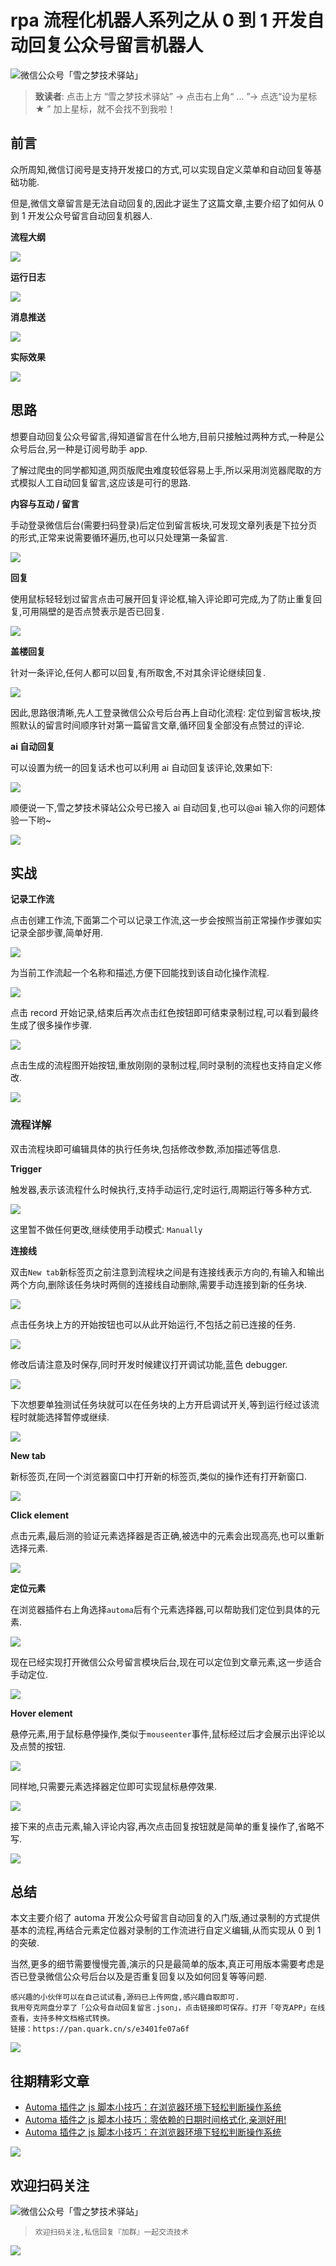 # rpa 流程化机器人系列之从 0 到 1 开发自动回复公众号留言机器人

![微信公众号「雪之梦技术驿站」](/assets/picgo/6f3b53a1d54f77563e71b92645f520a7.gif)

> **致读者**: 点击上方 “雪之梦技术驿站” → 点击右上角“ ... ”→ 点选“设为星标 ★ ” 加上星标，就不会找不到我啦！

## 前言

众所周知,微信订阅号是支持开发接口的方式,可以实现自定义菜单和自动回复等基础功能.

但是,微信文章留言是无法自动回复的,因此才诞生了这篇文章,主要介绍了如何从 0 到 1 开发公众号留言自动回复机器人.

**流程大纲**

![](/assets/picgo/12b869ddd29c2da0451eac60058bc2d5.png)

**运行日志**

![](/assets/picgo/23cfb1036d0ac8292080ba50e0871ebf.png)

**消息推送**

![](/assets/picgo/66974c110160fa89887bb729a8979176.png)

**实际效果**

![](/assets/picgo/12000595e74d5e07323869336ba55c89.png)

## 思路

想要自动回复公众号留言,得知道留言在什么地方,目前只接触过两种方式,一种是公众号后台,另一种是订阅号助手 app.

了解过爬虫的同学都知道,网页版爬虫难度较低容易上手,所以采用浏览器爬取的方式模拟人工自动回复留言,这应该是可行的思路.

**内容与互动 / 留言**

手动登录微信后台(需要扫码登录)后定位到留言板块,可发现文章列表是下拉分页的形式,正常来说需要循环遍历,也可以只处理第一条留言.

![](/assets/picgo/5ce10f40fccc47a164e462acbd5a2dcb.png)

**回复**

使用鼠标轻轻划过留言点击可展开回复评论框,输入评论即可完成,为了防止重复回复,可用隔壁的是否点赞表示是否已回复.

![](/assets/picgo/4924b93f51b98ba321ec5d615fa5465c.png)

**盖楼回复**

针对一条评论,任何人都可以回复,有所取舍,不对其余评论继续回复.

![](/assets/picgo/f2fc788f35407b5482748f78f837ce94.png)

因此,思路很清晰,先人工登录微信公众号后台再上自动化流程: 定位到留言板块,按照默认的留言时间顺序针对第一篇留言文章,循环回复全部没有点赞过的评论.

**ai 自动回复**

可以设置为统一的回复话术也可以利用 ai 自动回复该评论,效果如下:

![](/assets/picgo/0554b1eecf3d44a2e4f71ca510dc1c42.png)

顺便说一下,雪之梦技术驿站公众号已接入 ai 自动回复,也可以@ai 输入你的问题体验一下哟~

![](/assets/picgo/c737ccfe00a360f6efe47fbca1861082.png)

## 实战

**记录工作流**

点击创建工作流,下面第二个可以记录工作流,这一步会按照当前正常操作步骤如实记录全部步骤,简单好用.

![](/assets/picgo/009671711047f94155080e7b047abe45.png)

为当前工作流起一个名称和描述,方便下回能找到该自动化操作流程.

![](/assets/picgo/864083dc59cfabf74e859cc1aeb41acd.png)

点击 record 开始记录,结束后再次点击红色按钮即可结束录制过程,可以看到最终生成了很多操作步骤.

![](/assets/picgo/ae6edb704cebbf0853b36107605fa703.png)

点击生成的流程图开始按钮,重放刚刚的录制过程,同时录制的流程也支持自定义修改.

![](/assets/picgo/b0c49fdc7aaf3fc7b634edf958f0369f.png)

### 流程详解

双击流程块即可编辑具体的执行任务块,包括修改参数,添加描述等信息.

**Trigger**

触发器,表示该流程什么时候执行,支持手动运行,定时运行,周期运行等多种方式.

![](/assets/picgo/d2e4405611d02e77682de87c1f282809.png)

这里暂不做任何更改,继续使用手动模式: `Manually`

**连接线**

双击`New tab`新标签页之前注意到流程块之间是有连接线表示方向的,有输入和输出两个方向,删除该任务块时两侧的连接线自动删除,需要手动连接到新的任务块.

![](/assets/picgo/8248485143498bd6a0536412fec02523.png)

点击任务块上方的开始按钮也可以从此开始运行,不包括之前已连接的任务.

![](/assets/picgo/e8412dfa47fc8be7d319db9460536c08.png)

修改后请注意及时保存,同时开发时候建议打开调试功能,蓝色 debugger.

![](/assets/picgo/81071accaa92726499bc8b37817b96fa.png)

下次想要单独测试任务块就可以在任务块的上方开启调试开关,等到运行经过该流程时就能选择暂停或继续.

![](/assets/picgo/91515118a7c72057147cf9525c8feae5.png)

**New tab**

新标签页,在同一个浏览器窗口中打开新的标签页,类似的操作还有打开新窗口.

![](/assets/picgo/1bcb893cc7058180948fd55c33e65792.png)

**Click element**

点击元素,最后测的验证元素选择器是否正确,被选中的元素会出现高亮,也可以重新选择元素.

![](/assets/picgo/d94378c7405827885eb4843f4755d61a.png)

**定位元素**

在浏览器插件右上角选择`automa`后有个元素选择器,可以帮助我们定位到具体的元素.

![](/assets/picgo/edefd28e7b5f2b0001a05d5fc1c48950.png)

现在已经实现打开微信公众号留言模块后台,现在可以定位到文章元素,这一步适合手动定位.

![](/assets/picgo/88c3cb49cf8c72481cd43caf7cc6c08f.png)

**Hover element**

悬停元素,用于鼠标悬停操作,类似于`mouseenter`事件,鼠标经过后才会展示出评论以及点赞的按钮.

![](/assets/picgo/b49ed9237a40bd051048ddbcf571267b.png)

同样地,只需要元素选择器定位即可实现鼠标悬停效果.

![](/assets/picgo/9e301ad89ccc1cf445b24c93d0d1b2ee.png)

接下来的点击元素,输入评论内容,再次点击回复按钮就是简单的重复操作了,省略不写.

![](/assets/picgo/d7c817eaac2d42a7658701d8d926ccc1.gif)

## 总结

本文主要介绍了 automa 开发公众号留言自动回复的入门版,通过录制的方式提供基本的流程,再结合元素定位器对录制的工作流进行自定义编辑,从而实现从 0 到 1 的突破.

当然,更多的细节需要慢慢完善,演示的只是最简单的版本,真正可用版本需要考虑是否已登录微信公众号后台以及是否重复回复以及如何回复等等问题.

```
感兴趣的小伙伴可以在自己试试看,源码已上传网盘,感兴趣自取即可.
我用夸克网盘分享了「公众号自动回复留言.json」，点击链接即可保存。打开「夸克APP」在线查看，支持多种文档格式转换。
链接：https://pan.quark.cn/s/e3401fe07a6f
```

![](/assets/picgo/cd9f7e9d2938f5974adc667be85e1c78.png)

## 往期精彩文章

- [Automa 插件之 js 脚本小技巧：在浏览器环境下轻松判断操作系统](https://mp.weixin.qq.com/s?__biz=MzU3NTc1MDMwOQ==&mid=2247485303&idx=1&sn=c1313f02dd5d5fe026c0df24ea993fc0&chksm=fd1f2ebdca68a7ab1857dada18197666db99d0dc8c2311faa5505fd871da62eb04765629b483&token=1806469695&lang=zh_CN#rd)
- [Automa 插件之 js 脚本小技巧：零依赖的日期时间格式化,亲测好用!](https://mp.weixin.qq.com/s?__biz=MzU3NTc1MDMwOQ==&mid=2247485909&idx=1&sn=a95d0e743c6442762321a810ffed09e5&chksm=fd1f201fca68a9097fb2a1d9d5ae737da415efff5eaa809483555cc1e9afe38503535a07570c&token=966863382&lang=zh_CN#rd)
- [Automa 插件之 js 脚本小技巧：在浏览器环境下轻松判断操作系统](https://mp.weixin.qq.com/s?__biz=MzU3NTc1MDMwOQ==&mid=2247485303&idx=1&sn=c1313f02dd5d5fe026c0df24ea993fc0&chksm=fd1f2ebdca68a7ab1857dada18197666db99d0dc8c2311faa5505fd871da62eb04765629b483&token=966863382&lang=zh_CN#rd)

![](/assets/picgo/31f9180b2c2601eb166e885a92d804e3.jpg)

## 欢迎扫码关注

![微信公众号「雪之梦技术驿站」](/assets/picgo/a92b2e6f79ec25e79869ec6783fba19a.jpg)

> `欢迎扫码关注,私信回复『加群』一起交流技术`

![](/assets/picgo/5b049d5aab84c068fdc306ca90006bf7.jpg)
